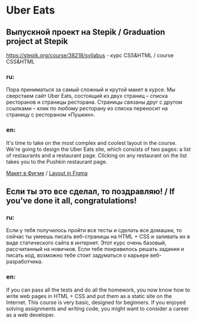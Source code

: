 # Uber Eats 

## Выпускной проект на Stepik / Graduation project at Stepik

https://stepik.org/course/38218/syllabus - курс CSS&HTML / course CSS&HTML

### ru:

Пора приниматься за самый сложный и крутой макет в курсе. Мы сверстаем сайт Uber Eats, состоящий из двух страниц – списка ресторанов и страницы ресторана. Страницы связаны друг с другом ссылками – клик по любому ресторану из списка переносит на страницу с рестораном «Пушкин». 

### en: 

 It's time to take on the most complex and coolest layout in the course. We're going to design the Uber Eats site, which consists of two pages: a list of restaurants and a restaurant page. Clicking on any restaurant on the list takes you to the Pushkin restaurant page.

[Макет в Фигме](https://www.figma.com/file/8lxQ3PGYTHQsCgTXnEJre8/Uber-Eats?node-id=0%3A1) / [Layout in Figma](https://www.figma.com/file/8lxQ3PGYTHQsCgTXnEJre8/Uber-Eats?node-id=0%3A1)

## Если ты это все сделал, то поздравляю! / If you've done it all, congratulations!

### ru:

 Если у тебя получилось пройти все тесты и сделать все домашки, то сейчас ты умеешь писать веб-страницы на HTML + CSS и заливать их в виде статического сайта в интернет. Этот курс очень базовый, рассчитанный на новичков. Если тебе понравилось решать задания и писать код, возможно тебе стоит задуматься о карьере веб-разработчика. 

### en: 

If you can pass all the tests and do all the homework, you now know how to write web pages in HTML + CSS and put them as a static site on the Internet. This course is very basic, designed for beginners. If you enjoyed solving assignments and writing code, you might want to consider a career as a web developer.

